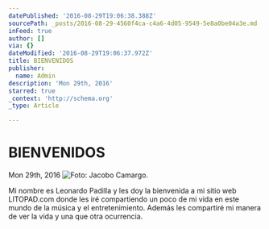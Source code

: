 ```yaml
---
datePublished: '2016-08-29T19:06:38.388Z'
sourcePath: _posts/2016-08-29-4560f4ca-c4a6-4d05-9549-5e8a0be04a3e.md
inFeed: true
author: []
via: {}
dateModified: '2016-08-29T19:06:37.972Z'
title: BIENVENIDOS
publisher:
  name: Admin
description: 'Mon 29th, 2016'
starred: true
_context: 'http://schema.org'
_type: Article

---
```

# BIENVENIDOS

Mon 29th, 2016
![Foto: Jacobo Camargo.](https://the-grid-user-content.s3-us-west-2.amazonaws.com/71d72977-f835-48f9-8799-4b1c79e10ddf.jpg)

Mi nombre es Leonardo Padilla y les doy la bienvenida a mi sitio web LITOPAD.com donde les iré compartiendo un poco de mi vida en este mundo de la música y el entretenimiento. Además les compartiré mi manera de ver la vida y una que otra ocurrencia.